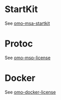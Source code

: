 # StartKit

See [omo-msa-startkit](https://github.com/xtech-cloud/omo-msa-startkit)

# Protoc

See [omo-msp-license](https://github.com/xtech-cloud/omo-msp-license)

# Docker

See [omo-docker-license](https://github.com/xtech-cloud/omo-docker-license)
